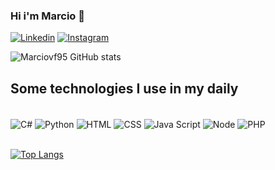 ### Hi i'm Marcio 👋

[![Linkedin](https://img.shields.io/badge/LinkedIn-0077B5?style=for-the-badge&logo=linkedin&logoColor=white)](https://www.linkedin.com/in/marcio-vieira-ferreira-825782b7/)
[![Instagram](https://img.shields.io/badge/Instagram-E4405F?style=for-the-badge&logo=instagram&logoColor=white)](https://www.instagram.com/marciovf/)

![Marciovf95 GitHub stats](https://github-readme-stats.vercel.app/api?username=Marciovf95&count_private=true&show_icons=true&theme=dracula)

## Some technologies I use in my daily
<div style="display: inline_block"><br/>
  <img align="center" alt="C#" src="https://img.shields.io/badge/C%23-239120?style=for-the-badge&logo=c-sharp&logoColor=white" />
  <img align="center" alt="Python" src="https://img.shields.io/badge/Python-14354C?style=for-the-badge&logo=python&logoColor=white" />
  <img align="center" alt="HTML" src="https://img.shields.io/badge/HTML5-E34F26?style=for-the-badge&logo=html5&logoColor=white" />
  <img align="center" alt="CSS" src="https://img.shields.io/badge/CSS-239120?&style=for-the-badge&logo=css3&logoColor=white" />
  <img align="center" alt="Java Script" src="https://img.shields.io/badge/JavaScript-323330?style=for-the-badge&logo=javascript&logoColor=F7DF1E" />
  <img align="center" alt="Node" src="https://img.shields.io/badge/Node.js-43853D?style=for-the-badge&logo=node.js&logoColor=white" />
  <img align="center" alt="PHP" src="https://img.shields.io/badge/PHP-777BB4?style=for-the-badge&logo=php&logoColor=white" />
</div><br/>




[![Top Langs](https://github-readme-stats.vercel.app/api/top-langs/?username=marciovf95&layout=compact)](https://github.com/anuraghazra/github-readme-stats)


